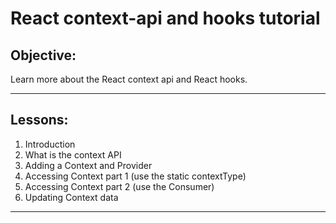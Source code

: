 # React context-api and hooks tutorial

## Objective:

Learn more about the React context api and React hooks.

***

## Lessons:

<ol>
<li>Introduction</li>
<li>What is the context API</li>
<li>Adding a Context and Provider</li>
<li>Accessing Context part 1 (use the static contextType)</li>
<li>Accessing Context part 2 (use the Consumer)</li>
<li>Updating Context data</li>
</ol>

***